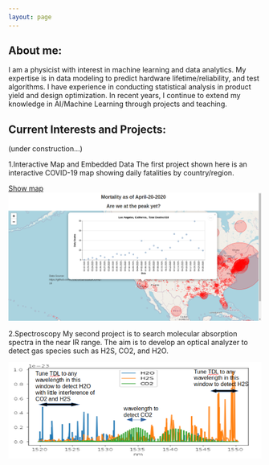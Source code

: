 ```yaml
---
layout: page
---
```

## About me:

I am a physicist with interest in machine learning and data analytics. My expertise is in data modeling to predict hardware lifetime/reliability, and test algorithms. I have experience in conducting statistical analysis in product yield and design optimization.  In recent years, I continue to extend my knowledge in AI/Machine Learning through projects and teaching.
 
## Current Interests and Projects:
(under construction...)

1.Interactive Map and Embedded Data 
The first project shown here is an interactive COVID-19 map showing daily fatalities by country/region.

[Show map](https://tuengo-analytics.github.io/corona)
[![](images/dailySample.png)](https://tuengo-analytics.github.io/corona)




2.Spectroscopy
My second project is to search molecular absorption spectra in the near IR range.  The aim is to develop an optical analyzer to detect gas species such as H2S, CO2, and H2O.

[![](images/spectra.png)](https://tuengo-analytics.github.io/Gas-Analyzer/)
